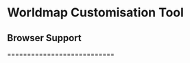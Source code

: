 Worldmap Customisation Tool
===========================

<h2>
<a href="#browser-support" class="anchor" name="browser-support"><span class="octicon octicon-link"></span></a>Browser Support</h2>

===========================

